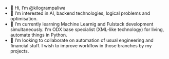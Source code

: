 - 👋 Hi, I’m @kilogrampaliwa
- 👀 I’m interested in AI, backend technologies, logical problems and optimisation.
- 🌱 I’m currently learning Machine Learnig and Fulstack development simultaneously.
        I'm ODX base specialist (XML-like technology) for living, automate things in Python.
- 💞️ I’m looking to collaborate on automation of usual engineering and financial stuff.
        I wish to improve workflow in those branches by my projects.
<!-- - 📫 How to reach me - --->
<!---
kilogrampaliwa/kilogrampaliwa is a ✨ special ✨ repository because its `README.md` (this file) appears on your GitHub profile.
You can click the Preview link to take a look at your changes.
--->

